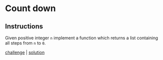 # Count down

## Instructions

Given positive integer `n` implement a function which returns a list containing all steps from `n` to `0`.

[challenge](solution_test.go) | [solution](solution.go)


